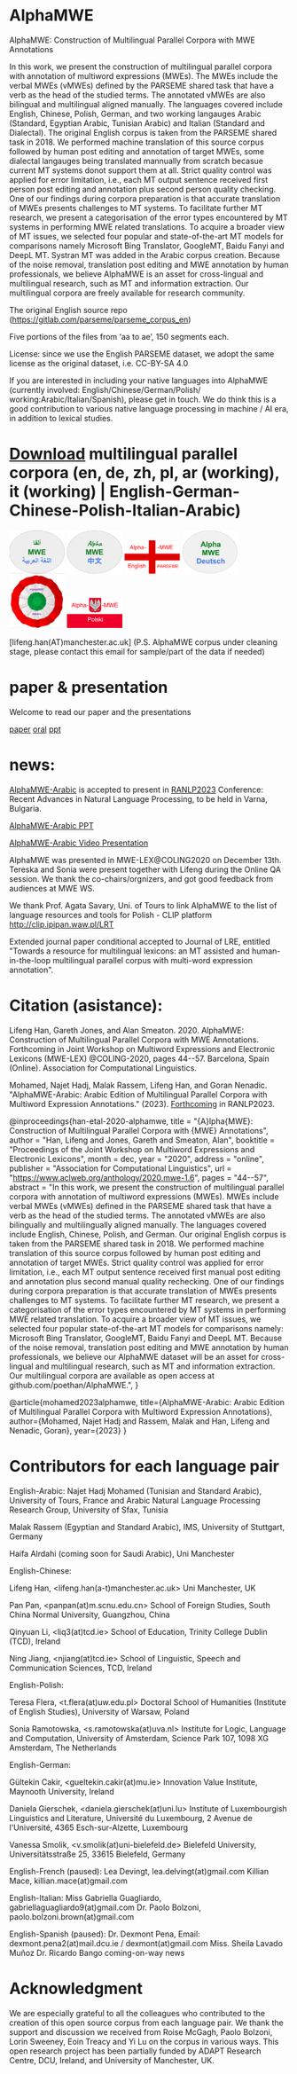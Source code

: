 # AlphaMWE
AlphaMWE: Construction of Multilingual Parallel Corpora with MWE Annotations

In this work, we present the construction of multilingual parallel corpora with annotation of multiword expressions (MWEs). 
The MWEs include the verbal MWEs (vMWEs) defined by the PARSEME shared task that have a verb as the head of the studied terms. 
The annotated vMWEs are also bilingual and multilingual aligned manually. The languages covered include English, Chinese, Polish, German, and two working langauges Arabic (Standard, Egyptian Arabic, Tunisian Arabic) and Italian (Standard and Dialectal). 
The original English corpus is taken from the PARSEME shared task in 2018. 
We performed machine translation of this source corpus followed by human post editing and annotation of target MWEs, some dialectal langauges being translated mannually from scratch becasue current MT systems donot support them at all. 
Strict quality control was applied for error limitation, i.e., each MT output sentence received first person post editing and annotation plus second person quality checking. 
One of our findings during corpora preparation is that accurate translation of MWEs presents challenges to MT systems. 
To facilitate further MT research, we present a categorisation of the error types encountered by MT systems in performing MWE related translations. 
To acquire a broader view of MT issues, we selected four popular and state-of-the-art MT models for comparisons namely Microsoft Bing Translator, GoogleMT, Baidu Fanyi and DeepL MT. Systran MT was added in the Arabic corpus creation.
Because of the noise removal, translation post editing and MWE annotation by human professionals, 
we believe AlphaMWE is an asset for cross-lingual and multilingual research, such as MT and information extraction. Our multilingual corpora are freely available for research community.

The original English source repo (https://gitlab.com/parseme/parseme_corpus_en)

Five portions of the files from ‘aa to ae’, 150 segments each.

License: since we use the English PARSEME dataset, we adopt the same license as the original dataset, i.e. CC-BY-SA 4.0

If you are interested in including your native languages into AlphaMWE (currently involved: English/Chinese/German/Polish/ working:Arabic/Italian/Spanish), please get in touch. We do think this is a good contribution to various native language processing in machine / AI era, in addition to lexical studies. 

# [Download](https://drive.google.com/drive/folders/1ikZ9nK1t-MlFjQ_PCvX_YCNooujGdyVO?usp=sharing ) multilingual parallel corpora (en, de, zh, pl, ar (working), it (working) | English-German-Chinese-Polish-Italian-Arabic)


<img src="https://github.com/aaronlifenghan/AlphaMWE/blob/main/logo-alphaMWE-Arabic.png" width=100> <img src="https://github.com/aaronlifenghan/AlphaMWE/blob/main/logo-alphaMWE-Chinese.png" width=100> <img src="https://github.com/aaronlifenghan/AlphaMWE/blob/main/logo-alphaMWE-English-.png" width=100> <img src="https://github.com/aaronlifenghan/AlphaMWE/blob/main/logo-alphaMWE-German.png" width=100> <img src="https://github.com/aaronlifenghan/AlphaMWE/blob/main/logo-AlphaMWE-italiano.png" width=100> <img src="https://github.com/aaronlifenghan/AlphaMWE/blob/main/logo-alphaMWE-Polish.png" width="100">




[lifeng.han(AT)manchester.ac.uk] (P.S. AlphaMWE corpus under cleaning stage, please contact this email for sample/part of the data if needed)


# paper & presentation
Welcome to read our paper and the presentations

[paper](https://arxiv.org/abs/2011.03783)
[oral](https://youtu.be/KiuF5JdOlLw)
[ppt](https://es.slideshare.net/mobile/AaronHanLiFeng/alphamwe-construction-of-multilingual-parallel-corpora-with-mwe-annotations-ppt4ws)


# news:
[AlphaMWE-Arabic](https://www.researchgate.net/profile/Lifeng-Han-3/publication/369327101_AlphaMWE-Arabic_Arabic_Edition_of_Multilingual_Parallel_Corpora_with_Multiword_Expression_Annotations/links/64149f2a315dfb4cce89d931/AlphaMWE-Arabic-Arabic-Edition-of-Multilingual-Parallel-Corpora-with-Multiword-Expression-Annotations.pdf) is accepted to present in [RANLP2023](https://ranlp.org/ranlp2023/) Conference: Recent Advances in Natural Language Processing, to be held in Varna, Bulgaria.

[AlphaMWE-Arabic PPT](https://github.com/aaronlifenghan/AlphaMWE/blob/main/alphaMWE_arabic_ppt.pdf)

[AlphaMWE-Arabic Video Presentation](https://youtu.be/i_1SujoPmC0)


AlphaMWE was presented in MWE-LEX@COLING2020 on December 13th. Tereska and Sonia were present together with Lifeng during the Online QA session. We thank the co-chairs/orgnizers, and got good feedback from audiences at MWE WS. 

We thank Prof. Agata Savary, Uni. of Tours to link AlphaMWE to the  list of language resources and tools for Polish - CLIP platform http://clip.ipipan.waw.pl/LRT 

Extended journal paper conditional accepted to Journal of LRE, entitled "Towards a resource for multilingual lexicons: an MT assisted and human-in-the-loop multilingual parallel corpus with multi-word expression annotation".

# Citation (asistance):

Lifeng Han, Gareth Jones, and Alan Smeaton. 2020. AlphaMWE: Construction of Multilingual Parallel Corpora with MWE Annotations. Forthcoming in Joint Workshop on Multiword Expressions and Electronic Lexicons (MWE-LEX) @COLING-2020, pages 44--57. Barcelona, Spain (Online). Association for Computational Linguistics.

Mohamed, Najet Hadj, Malak Rassem, Lifeng Han, and Goran Nenadic. "AlphaMWE-Arabic: Arabic Edition of Multilingual Parallel Corpora with Multiword Expression Annotations." (2023). [Forthcoming](https://www.researchgate.net/profile/Lifeng-Han-3/publication/369327101_AlphaMWE-Arabic_Arabic_Edition_of_Multilingual_Parallel_Corpora_with_Multiword_Expression_Annotations/links/64149f2a315dfb4cce89d931/AlphaMWE-Arabic-Arabic-Edition-of-Multilingual-Parallel-Corpora-with-Multiword-Expression-Annotations.pdf) in RANLP2023.

@inproceedings{han-etal-2020-alphamwe,
    title = "{A}lpha{MWE}: Construction of Multilingual Parallel Corpora with {MWE} Annotations",
    author = "Han, Lifeng  and
      Jones, Gareth  and
      Smeaton, Alan",
    booktitle = "Proceedings of the Joint Workshop on Multiword Expressions and Electronic Lexicons",
    month = dec,
    year = "2020",
    address = "online",
    publisher = "Association for Computational Linguistics",
    url = "https://www.aclweb.org/anthology/2020.mwe-1.6",
    pages = "44--57",
    abstract = "In this work, we present the construction of multilingual parallel corpora with annotation of multiword expressions (MWEs). MWEs include verbal MWEs (vMWEs) defined in the PARSEME shared task that have a verb as the head of the studied terms. The annotated vMWEs are also bilingually and multilingually aligned manually. The languages covered include English, Chinese, Polish, and German. Our original English corpus is taken from the PARSEME shared task in 2018. We performed machine translation of this source corpus followed by human post editing and annotation of target MWEs. Strict quality control was applied for error limitation, i.e., each MT output sentence received first manual post editing and annotation plus second manual quality rechecking. One of our findings during corpora preparation is that accurate translation of MWEs presents challenges to MT systems. To facilitate further MT research, we present a categorisation of the error types encountered by MT systems in performing MWE related translation. To acquire a broader view of MT issues, we selected four popular state-of-the-art MT models for comparisons namely: Microsoft Bing Translator, GoogleMT, Baidu Fanyi and DeepL MT. Because of the noise removal, translation post editing and MWE annotation by human professionals, we believe our AlphaMWE dataset will be an asset for cross-lingual and multilingual research, such as MT and information extraction. Our multilingual corpora are available as open access at github.com/poethan/AlphaMWE.",
}

@article{mohamed2023alphamwe,
  title={AlphaMWE-Arabic: Arabic Edition of Multilingual Parallel Corpora with Multiword Expression Annotations},
  author={Mohamed, Najet Hadj and Rassem, Malak and Han, Lifeng and Nenadic, Goran},
  year={2023}
}

# Contributors for each language pair
English-Arabic:
Najet Hadj Mohamed (Tunisian and Standard Arabic), University of Tours, France and  Arabic Natural Language Processing Research Group, University of Sfax, Tunisia

Malak Rassem (Egyptian and Standard Arabic), IMS, University of Stuttgart, Germany

Haifa Alrdahi (coming soon for Saudi Arabic), Uni Manchester


English-Chinese:

Lifeng Han, <lifeng.han(a-t)manchester.ac.uk> Uni Manchester, UK

Pan Pan, <panpan(at)m.scnu.edu.cn> School of Foreign Studies, South China Normal University, Guangzhou, China

Qinyuan Li, <liq3(at)tcd.ie> School of Education, Trinity College Dublin (TCD), Ireland

Ning Jiang, <njiang(at)tcd.ie> School of Linguistic, Speech and Communication Sciences, TCD, Ireland




English-Polish:

Teresa Flera, <t.flera(at)uw.edu.pl> Doctoral School of Humanities (Institute of English Studies), University of
Warsaw, Poland

Sonia Ramotowska, <s.ramotowska(at)uva.nl> Institute for Logic, Language and Computation, University of
Amsterdam, Science Park 107, 1098 XG Amsterdam, The Netherlands

English-German:

Gültekin Cakir, <gueltekin.cakir(at)mu.ie> Innovation Value Institute, Maynooth University, Ireland

Daniela Gierschek, <daniela.gierschek(at)uni.lu> Institute of Luxembourgish Linguistics and Literature, Université du
Luxembourg, 2 Avenue de l'Université, 4365 Esch-sur-Alzette, Luxembourg

Vanessa Smolik, <v.smolik(at)uni-bielefeld.de> Bielefeld University, Universitätsstraße 25, 33615 Bielefeld, Germany


English-French (paused): 
Lea Devingt, lea.delvingt(at)gmail.com 
Killian Mace, killian.mace(at)gmail.com 

English-Italian:
Miss Gabriella Guagliardo, gabriellaguagliardo9(at)gmail.com 
Dr. Paolo Bolzoni, paolo.bolzoni.brown(at)gmail.com 


English-Spanish (paused):
Dr. Dexmont Pena, Email: dexmont.pena2(at)mail.dcu.ie / dexmont(at)gmail.com
Miss. Sheila Lavado Muñoz
Dr. Ricardo Bango coming-on-way news


# Acknowledgment
We are especially grateful to all the colleagues who contributed to the creation of this open source corpus from each language pair. We thank the support and discussion we received from Roise McGagh, Paolo Bolzoni, Lorin Sweeney, Eoin Treacy and Yi Lu on the corpus in various ways. This open research project has been partially funded by ADAPT Research Centre, DCU, Ireland, and University of Manchester, UK.



